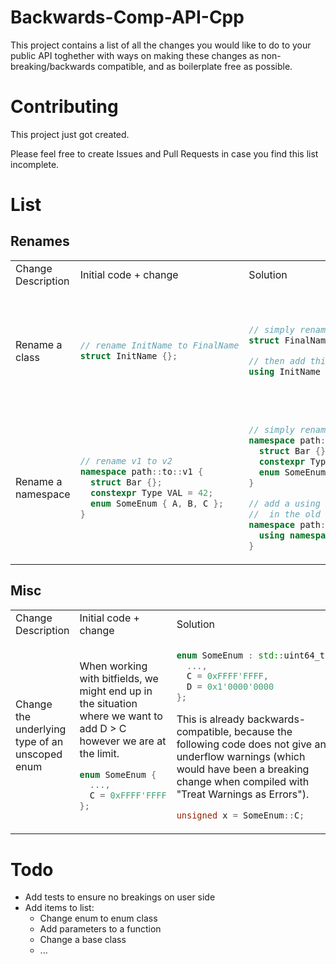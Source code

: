 # Backwards-Comp-API-Cpp
This project contains a list of all the changes you would like to do to your public API toghether with ways on making these changes as non-breaking/backwards compatible, and as boilerplate free as possible.

# Contributing
This project just got created.

Please feel free to create Issues and Pull Requests in case you find this list incomplete.

# List

## Renames
<table>
<tr>
  <td> Change Description </td>
  <td> Initial code + change </td>
  <td> Solution </td>
  <td> Drawbacks </td>
</tr>



<tr>
  <td> Rename a class </td>

  <td>

```cpp
// rename InitName to FinalName
struct InitName {};
```

  </td>
  
  <td>

```cpp
// simply rename
struct FinalName {};

// then add this type alias
using InitName = FinalName;
```

  </td>
  <td>
  
  Users will get compile errors if they were forward declaring `InitName`.
  
  </td>

</tr>



<tr>
  <td> Rename a namespace </td>

  <td>

```cpp
// rename v1 to v2
namespace path::to::v1 {
  struct Bar {};
  constexpr Type VAL = 42;
  enum SomeEnum { A, B, C };
}
```

  </td>
  
  <td>

```cpp
// simply rename
namespace path::to::v2 {
  struct Bar {};
  constexpr Type VAL = 42;
  enum SomeEnum { A, B, C };
}

// add a using namespace
//  in the old namespace
namespace path::to::v1 {
  using namespace path::to::v2;
}
```

  </td>
  
  <td>
  
  `using namespace` is often frowned upon.
  
  </td> 

</tr>

</table>




## Misc

<table>
<tr>
  <td> Change Description </td>
  <td> Initial code + change </td>
  <td> Solution </td>
  <td> Drawbacks </td>
</tr>


<tr>
  <td> Change the underlying type of an unscoped enum </td>

  <td>
  
When working with bitfields,
we might end up in the situation where we
want to add D > C however we are at the limit.

```cpp
enum SomeEnum {
  ...,
  C = 0xFFFF'FFFF
};
```

  </td>
  
  <td>
  

```cpp
enum SomeEnum : std::uint64_t {
  ...,
  C = 0xFFFF'FFFF,
  D = 0x1'0000'0000
};
```

This is already backwards-compatible, because
the following code does not give any underflow warnings
(which would have been a breaking change
when compiled with "Treat Warnings as Errors").
```cpp
unsigned x = SomeEnum::C;
```
    
  </td> 
  <td>

  Strangely, none.
    
  </td> 

</tr>


</table>

# Todo
- Add tests to ensure no breakings on user side
- Add items to list:
  - Change enum to enum class
  - Add parameters to a function
  - Change a base class
  - ...
